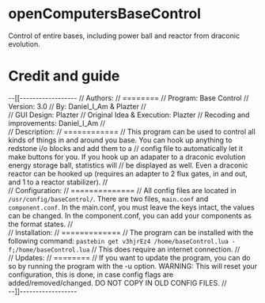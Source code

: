 # openComputersBaseControl
Control of entire bases, including power ball and reactor from draconic evolution.

# Credit and guide
--[[------------------
  //  Authors:
  //  ========
  //  Program: Base Control
  //  Version: 3.0
  //  By: Daniel_I_Am & Plazter
  //  
  //  GUI Design: Plazter
  //  Original Idea & Execution: Plazter
  //  Recoding and improvements: Daniel_I_Am
  //  
  //  Description:
  //  ============
  //  This program can be used to control all kinds of things in and around you base. You can hook up anything to redstone i/o blocks and add them to a
  //  config file to automatically let it make buttons for you. If you hook up an adapater to a draconic evolution energy storage ball, statistics will
  //  be displayed as well. Even a draconic reactor can be hooked up (requires an adapter to 2 flux gates, in and out, and 1 to a reactor stabilizer).
  //  
  //  Configuration:
  //  ==============
  //  All config files are located in `/usr/config/baseControl/`. There are two files, `main.conf` and `component.conf`. In the main.conf, you must leave the keys intact, the values can be changed. In the component.conf, you can add your components as the format states.
  //  
  //  Installation:
  //  =============
  //  The program can be installed with the following command: `pastebin get v3hjrEz4 /home/baseControl.lua -f;/home/baseControl.lua`
  //  This does require an internet connection.
  //  
  //  Updates:
  //  ========
  //  If you want to update the program, you can do so by running the program with the -u option. WARNING: This will reset your configuration, this is done, in case config flags are added/removed/changed. DO NOT COPY IN OLD CONFIG FILES.
  //  
--]]------------------
